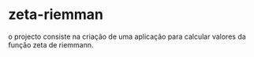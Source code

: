 # zeta-riemman
o projecto consiste na criação de uma aplicação para calcular valores da função zeta de riemmann. 
